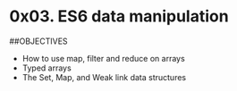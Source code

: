 # 0x03. ES6 data manipulation

##OBJECTIVES
- How to use map, filter and reduce on arrays
- Typed arrays
- The Set, Map, and Weak link data structures
